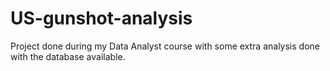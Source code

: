 # US-gunshot-analysis
Project done during my Data Analyst course with some extra analysis done with the database available. 
